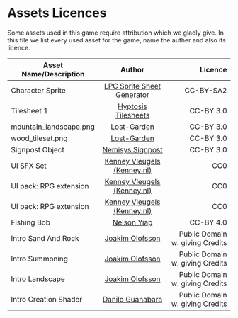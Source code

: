 # Assets Licences

Some assets used in this game require attribution which we gladly give. In this file we list every used asset for the game, name the auther and also its licence.

| Asset Name/Description | Author | Licence |
| --- |:---:| ---:|
| Character Sprite     | [LPC Sprite Sheet Generator](http://gaurav.munjal.us/Universal-LPC-Spritesheet-Character-Generator/) | CC-BY-SA2 |
| Tilesheet 1 | [Hyptosis Tilesheets](https://opengameart.org/content/lots-of-hyptosis-tiles-organized) | CC-BY 3.0 |
| mountain_landscape.png | [Lost-Garden](https://opengameart.org/content/2d-lost-garden-zelda-style-tiles-resized-to-32x32-with-additions) | CC-BY 3.0 |
| wood_tileset.png | [Lost-Garden](https://opengameart.org/content/2d-lost-garden-tileset-transition-to-jetrels-wood-tileset) | CC-BY 3.0 |
| Signpost Object | [Nemisys Signpost](https://opengameart.org/users/nemisys) | CC-BY 3.0 |
| UI SFX Set | [Kenney Vleugels (Kenney.nl)](http://kenney.nl/assets/ui-audio) | CC0 |
| UI pack: RPG extension | [Kenney Vleugels (Kenney.nl)](http://kenney.nl/assets/ui-audio) | CC0 |
| UI pack: RPG extension | [Kenney Vleugels (Kenney.nl)](http://kenney.nl/assets/ui-audio) | CC0 |
| Fishing Bob | [Nelson Yiap](https://opengameart.org/content/fishing-bobbles-spritesheet-24x24) | CC-BY 4.0 |
| Intro Sand And Rock | [Joakim Olofsson](https://www.deviantart.com/joakimolofsson) | Public Domain w. giving Credits |
| Intro Summoning | [Joakim Olofsson](https://www.deviantart.com/joakimolofsson) | Public Domain w. giving Credits |
| Intro Landscape | [Joakim Olofsson](https://www.deviantart.com/joakimolofsson) | Public Domain w. giving Credits |
| Intro Creation Shader | [Danilo Guanabara](http://www.pouet.net/prod.php?which=57245) | Public Domain w. giving Credits |